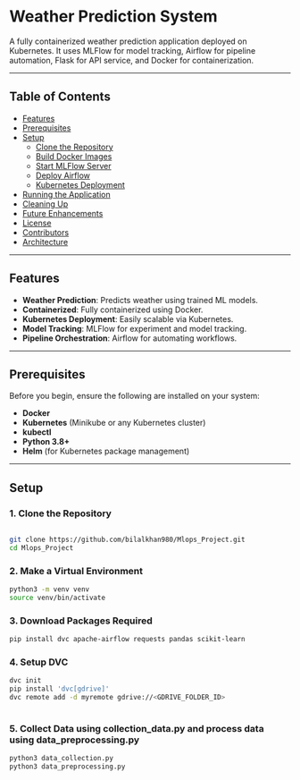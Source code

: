 # **Weather Prediction System**

A fully containerized weather prediction application deployed on Kubernetes. It uses MLFlow for model tracking, Airflow for pipeline automation, Flask for API service, and Docker for containerization.

---

## **Table of Contents**

- [Features](#features)
- [Prerequisites](#prerequisites)
- [Setup](#setup)
  - [Clone the Repository](#1-clone-the-repository)
  - [Build Docker Images](#2-build-docker-images)
  - [Start MLFlow Server](#3-start-mlflow-server)
  - [Deploy Airflow](#4-deploy-airflow)
  - [Kubernetes Deployment](#5-kubernetes-deployment)
- [Running the Application](#running-the-application)
- [Cleaning Up](#cleaning-up)
- [Future Enhancements](#future-enhancements)
- [License](#license)
- [Contributors](#contributors)
- [Architecture](#architecture)

---

## **Features**
- **Weather Prediction**: Predicts weather using trained ML models.
- **Containerized**: Fully containerized using Docker.
- **Kubernetes Deployment**: Easily scalable via Kubernetes.
- **Model Tracking**: MLFlow for experiment and model tracking.
- **Pipeline Orchestration**: Airflow for automating workflows.

---

## **Prerequisites**

Before you begin, ensure the following are installed on your system:
- **Docker**
- **Kubernetes** (Minikube or any Kubernetes cluster)
- **kubectl**
- **Python 3.8+**
- **Helm** (for Kubernetes package management)

---

## **Setup**

### 1. **Clone the Repository**
```bash

git clone https://github.com/bilalkhan980/Mlops_Project.git
cd Mlops_Project 
```

### 2. **Make a Virtual Environment**


```bash
python3 -m venv venv
source venv/bin/activate
```

### 3. **Download Packages Required**


```bash
pip install dvc apache-airflow requests pandas scikit-learn
```

### 4. **Setup DVC**

```bash
dvc init
pip install 'dvc[gdrive]'
dvc remote add -d myremote gdrive://<GDRIVE_FOLDER_ID>
  
```

### 5. **Collect Data using collection_data.py and process data using data_preprocessing.py**


```bash
python3 data_collection.py
python3 data_preprocessing.py
  
```



